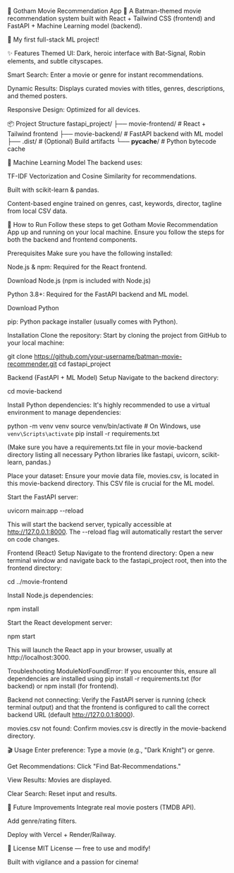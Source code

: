 🦇 Gotham Movie Recommendation App 🍿
A Batman-themed movie recommendation system built with React + Tailwind CSS (frontend) and FastAPI + Machine Learning model (backend).

🔰 My first full-stack ML project!

✨ Features
Themed UI: Dark, heroic interface with Bat-Signal, Robin elements, and subtle cityscapes.

Smart Search: Enter a movie or genre for instant recommendations.

Dynamic Results: Displays curated movies with titles, genres, descriptions, and themed posters.

Responsive Design: Optimized for all devices.

📦 Project Structure
fastapi_project/
├── movie-frontend/      # React + Tailwind frontend
├── movie-backend/       # FastAPI backend with ML model
├── .dist/               # (Optional) Build artifacts
└── __pycache__/         # Python bytecode cache

🧠 Machine Learning Model
The backend uses:

TF-IDF Vectorization and Cosine Similarity for recommendations.

Built with scikit-learn & pandas.

Content-based engine trained on genres, cast, keywords, director, tagline from local CSV data.

🚀 How to Run
Follow these steps to get Gotham Movie Recommendation App up and running on your local machine. Ensure you follow the steps for both the backend and frontend components.

Prerequisites
Make sure you have the following installed:

Node.js & npm: Required for the React frontend.

Download Node.js (npm is included with Node.js)

Python 3.8+: Required for the FastAPI backend and ML model.

Download Python

pip: Python package installer (usually comes with Python).

Installation
Clone the repository:
Start by cloning the project from GitHub to your local machine:

git clone https://github.com/your-username/batman-movie-recommender.git
cd fastapi_project

Backend (FastAPI + ML Model) Setup
Navigate to the backend directory:

cd movie-backend

Install Python dependencies:
It's highly recommended to use a virtual environment to manage dependencies:

python -m venv venv
source venv/bin/activate  # On Windows, use `venv\Scripts\activate`
pip install -r requirements.txt

(Make sure you have a requirements.txt file in your movie-backend directory listing all necessary Python libraries like fastapi, uvicorn, scikit-learn, pandas.)

Place your dataset:
Ensure your movie data file, movies.csv, is located in this movie-backend directory. This CSV file is crucial for the ML model.

Start the FastAPI server:

uvicorn main:app --reload

This will start the backend server, typically accessible at http://127.0.0.1:8000. The --reload flag will automatically restart the server on code changes.

Frontend (React) Setup
Navigate to the frontend directory:
Open a new terminal window and navigate back to the fastapi_project root, then into the frontend directory:

cd ../movie-frontend

Install Node.js dependencies:

npm install

Start the React development server:

npm start

This will launch the React app in your browser, usually at http://localhost:3000.

Troubleshooting
ModuleNotFoundError: If you encounter this, ensure all dependencies are installed using pip install -r requirements.txt (for backend) or npm install (for frontend).

Backend not connecting: Verify the FastAPI server is running (check terminal output) and that the frontend is configured to call the correct backend URL (default http://127.0.0.1:8000).

movies.csv not found: Confirm movies.csv is directly in the movie-backend directory.

🎬 Usage
Enter preference: Type a movie (e.g., "Dark Knight") or genre.

Get Recommendations: Click "Find Bat-Recommendations."

View Results: Movies are displayed.

Clear Search: Reset input and results.

🚧 Future Improvements
Integrate real movie posters (TMDB API).

Add genre/rating filters.

Deploy with Vercel + Render/Railway.

📜 License
MIT License — free to use and modify!

Built with vigilance and a passion for cinema!

